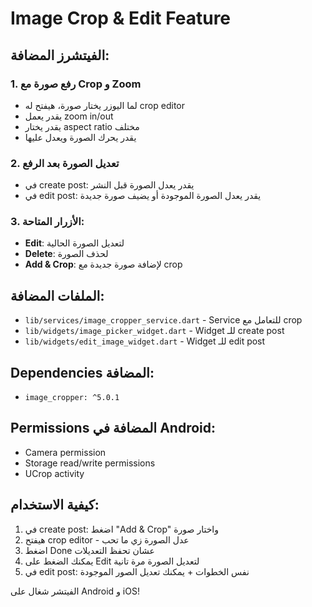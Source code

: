 # Image Crop & Edit Feature

## الفيتشرز المضافة:

### 1. رفع صورة مع Crop و Zoom
- لما اليوزر يختار صورة، هيفتح له crop editor
- يقدر يعمل zoom in/out
- يقدر يختار aspect ratio مختلف
- يقدر يحرك الصورة ويعدل عليها

### 2. تعديل الصورة بعد الرفع
- في create post: يقدر يعدل الصورة قبل النشر
- في edit post: يقدر يعدل الصورة الموجودة أو يضيف صورة جديدة

### 3. الأزرار المتاحة:
- **Edit**: لتعديل الصورة الحالية
- **Delete**: لحذف الصورة
- **Add & Crop**: لإضافة صورة جديدة مع crop

## الملفات المضافة:
- `lib/services/image_cropper_service.dart` - Service للتعامل مع crop
- `lib/widgets/image_picker_widget.dart` - Widget للـ create post
- `lib/widgets/edit_image_widget.dart` - Widget للـ edit post

## Dependencies المضافة:
- `image_cropper: ^5.0.1`

## Permissions المضافة في Android:
- Camera permission
- Storage read/write permissions
- UCrop activity

## كيفية الاستخدام:
1. في create post: اضغط "Add & Crop" واختار صورة
2. هيفتح crop editor - عدل الصورة زي ما تحب
3. اضغط Done عشان تحفظ التعديلات
4. يمكنك الضغط على Edit لتعديل الصورة مرة تانية
5. في edit post: نفس الخطوات + يمكنك تعديل الصور الموجودة

الفيتشر شغال على Android و iOS!